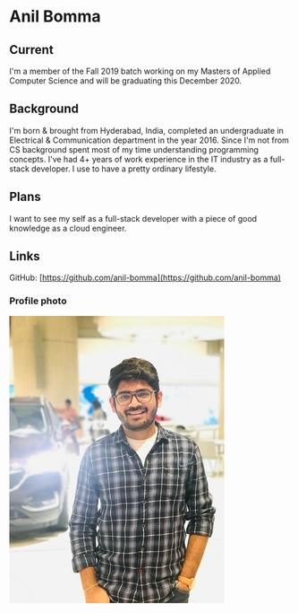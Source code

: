 # Anil Bomma
## Current
I'm a member of the Fall 2019 batch working on my Masters of Applied Computer Science and will be graduating this December 2020.

## Background
I'm born & brought from Hyderabad, India, completed an undergraduate in Electrical & Communication department in the year 2016.  Since I'm not from CS background spent most of my time understanding programming concepts. I've had 4+ years of work experience in the IT industry as a full-stack developer. I use to have a pretty ordinary lifestyle.

## Plans
I want to see my self as a full-stack developer with a piece of good knowledge as a cloud engineer.

## Links
GitHub: [https://github.com/anil-bomma](https://github.com/anil-bomma)


### Profile photo
![profile-photo](profile-photo.jpg)
